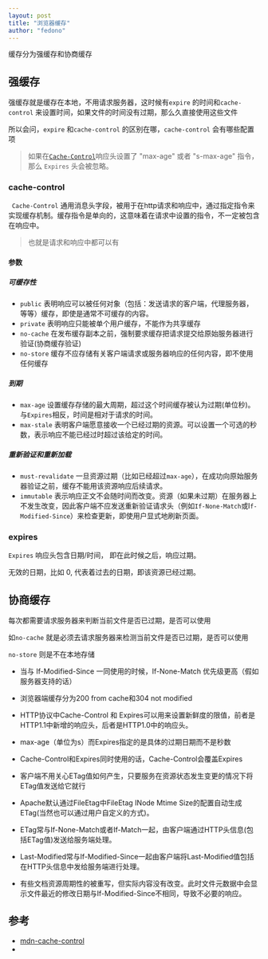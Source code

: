 ```yaml
---
layout: post 
title: "浏览器缓存" 
author: "fedono"
---
```


缓存分为强缓存和协商缓存

## 强缓存

强缓存就是缓存在本地，不用请求服务器，这时候有`expire` 的时间和`cache-control` 来设置时间，如果文件的时间没有过期，那么久直接使用这些文件

所以会问，`expire` 和`cache-control` 的区别在哪，`cache-control` 会有哪些配置项

> 如果在[`Cache-Control`](https://developer.mozilla.org/zh-CN/docs/Web/HTTP/Headers/Cache-Control)响应头设置了 "max-age" 或者 "s-max-age" 指令，那么 `Expires` 头会被忽略。



### cache-control

` Cache-Control` 通用消息头字段，被用于在http请求和响应中，通过指定指令来实现缓存机制。缓存指令是单向的，这意味着在请求中设置的指令，不一定被包含在响应中。

> 也就是请求和响应中都可以有

#### 参数

##### 可缓存性

- `public` 表明响应可以被任何对象（包括：发送请求的客户端，代理服务器，等等）缓存，即使是通常不可缓存的内容。
- `private` 表明响应只能被单个用户缓存，不能作为共享缓存
- `no-cache` 在发布缓存副本之前，强制要求缓存把请求提交给原始服务器进行验证(协商缓存验证)
- `no-store` 缓存不应存储有关客户端请求或服务器响应的任何内容，即不使用任何缓存

##### 到期

- `max-age` 设置缓存存储的最大周期，超过这个时间缓存被认为过期(单位秒)。与`Expires`相反，时间是相对于请求的时间。
- `max-stale` 表明客户端愿意接收一个已经过期的资源。可以设置一个可选的秒数，表示响应不能已经过时超过该给定的时间。

##### 重新验证和重新加载

- `must-revalidate` 一旦资源过期（比如已经超过`max-age`），在成功向原始服务器验证之前，缓存不能用该资源响应后续请求。
- `immutable` 表示响应正文不会随时间而改变。资源（如果未过期）在服务器上不发生改变，因此客户端不应发送重新验证请求头（例如`If-None-Match`或I`f-Modified-Since`）来检查更新，即使用户显式地刷新页面。

### expires

`Expires` 响应头包含日期/时间， 即在此时候之后，响应过期。

无效的日期，比如 0, 代表着过去的日期，即该资源已经过期。



## 协商缓存

每次都需要请求服务器来判断当前文件是否已过期，是否可以使用

如`no-cache` 就是必须去请求服务器来检测当前文件是否已过期，是否可以使用

`no-store` 则是不在本地存储



- 当与  If-Modified-Since  一同使用的时候，If-None-Match 优先级更高（假如服务器支持的话）





- 浏览器端缓存分为200 from cache和304 not modified
- HTTP协议中Cache-Control 和 Expires可以用来设置新鲜度的限值，前者是HTTP1.1中新增的响应头，后者是HTTP1.0中的响应头。
- max-age（单位为s）而Expires指定的是具体的过期日期而不是秒数
- Cache-Control和Expires同时使用的话，Cache-Control会覆盖Expires
- 客户端不用关心ETag值如何产生，只要服务在资源状态发生变更的情况下将ETag值发送给它就行
- Apache默认通过FileEtag中FileEtag INode Mtime Size的配置自动生成ETag(当然也可以通过用户自定义的方式)。
- ETag常与If-None-Match或者If-Match一起，由客户端通过HTTP头信息(包括ETag值)发送给服务端处理。
- Last-Modified常与If-Modified-Since一起由客户端将Last-Modified值包括在HTTP头信息中发给服务端进行处理。
- 有些文档资源周期性的被重写，但实际内容没有改变。此时文件元数据中会显示文件最近的修改日期与If-Modified-Since不相同，导致不必要的响应。



## 参考

- [mdn-cache-control](https://developer.mozilla.org/zh-CN/docs/Web/HTTP/Headers/Cache-Control) 
- 